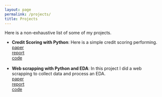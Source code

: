 ```yaml
---
layout: page
permalink: /projects/
title: Projects
---
```


Here is a non-exhaustive list of some of my projects.

<ul>
	<li>
		<b>Credit Scoring with Python</b>: Here is a simple credit scoring performing.<br>
		<a href=""><div class="color-button">paper</div></a><a href="Python_machine_learning.ipynb"><div class="color-button">report</div></a><a href=""><div class="color-button">code</div></a>
	</li><br>
	<li>
		<b>Web scrapping with Python and EDA</b>: In this project I did a web scrapping to collect data and process an EDA. <br>
		<a href=""><div class="color-button">paper</div></a><a href="Tanguy_data_engineer_test.py"><div class="color-button">report</div></a><a href=""><div class="color-button">code</div></a>
	</li><br>

</ul>